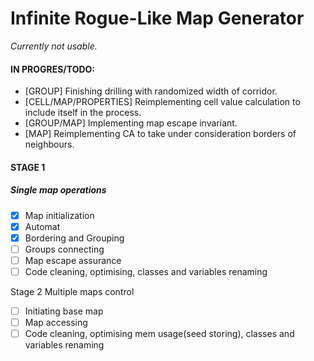 # Infinite Rogue-Like Map Generator

_Currently not usable._

#### IN PROGRES/TODO:
* [GROUP] Finishing drilling with randomized width of corridor.
* [CELL/MAP/PROPERTIES] Reimplementing cell value calculation to include itself in the process.
* [GROUP/MAP] Implementing map escape invariant.
* [MAP] Reimplementing CA to take under consideration borders of neighbours.

#### STAGE 1
##### Single map operations

- [x] Map initialization
- [x] Automat
- [x] Bordering and Grouping
- [ ] Groups connecting
- [ ] Map escape assurance
- [ ] Code cleaning, optimising, classes and variables renaming

 Stage 2 
Multiple maps control
- [ ] Initiating base map
- [ ] Map accessing
- [ ] Code cleaning, optimising mem usage(seed storing), classes and variables renaming
<!--
Stage 3
Agents based maps rating
(Torchman system, spawning fireplaces among groups )

Stage 4
Generating _"interesting"_ wages vectors 

Stage 5 
Applying textures

Stage 6+
Converting project into 3rd dimension

-->
